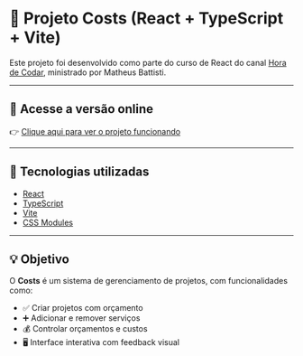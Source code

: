 # 🧮 Projeto Costs (React + TypeScript + Vite)

Este projeto foi desenvolvido como parte do curso de React do canal [Hora de Codar](https://www.youtube.com/watch?v=FXqX7oof0I4&list=PLnDvRpP8BneyVA0SZ2okm-QBojomniQVO), ministrado por Matheus Battisti.

---

## 🔗 Acesse a versão online

👉 [Clique aqui para ver o projeto funcionando](https://cost-eta.vercel.app/)

---

## 🚀 Tecnologias utilizadas

- [React](https://reactjs.org/)
- [TypeScript](https://www.typescriptlang.org/)
- [Vite](https://vitejs.dev/)
- [CSS Modules](https://github.com/css-modules/css-modules)

---

## 💡 Objetivo

O **Costs** é um sistema de gerenciamento de projetos, com funcionalidades como:

- ✅ Criar projetos com orçamento
- ➕ Adicionar e remover serviços
- 💰 Controlar orçamentos e custos
- 🖥️ Interface interativa com feedback visual
